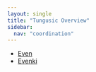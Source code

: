 ```yaml
---
layout: single
title: "Tungusic Overview"
sidebar:
  nav: "coordination"
---
```


- [Even](/coordination/cfiles/even.pdf)
- [Evenki](/coordination/cfiles/evenki.pdf)